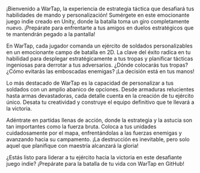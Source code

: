 ¡Bienvenido a WarTap, la experiencia de estrategia táctica que desafiará tus habilidades de mando y personalización! 
Sumérgete en este emocionante juego indie creado en Unity, donde la batalla toma un giro completamente nuevo. 
¡Prepárate para enfrentarte a tus amigos en duelos estratégicos que te mantendrán pegado a la pantalla!

En WarTap, cada jugador comanda un ejército de soldados personalizables en un emocionante campo de batalla en 2D. 
La clave del éxito radica en tu habilidad para desplegar estratégicamente a tus tropas y planificar tácticas ingeniosas para derrotar a tus adversarios. 
¿Dónde colocarás tus tropas? ¿Cómo evitarás las emboscadas enemigas? ¡La decisión está en tus manos!

Lo más destacado de WarTap es la capacidad de personalizar a tus soldados con un amplio abanico de opciones. 
Desde armaduras relucientes hasta armas devastadoras, cada detalle cuenta en la creación de tu ejército único. 
Desata tu creatividad y construye el equipo definitivo que te llevará a la victoria.

Adéntrate en partidas llenas de acción, donde la estrategia y la astucia son tan importantes como la fuerza bruta. 
Coloca a tus unidades cuidadosamente por el mapa, enfrentándolas a las fuerzas enemigas y avanzando hacia su campamento. 
¡La destrucción es inevitable, pero solo aquel que planifique con maestría alcanzará la gloria!

¿Estás listo para liderar a tu ejército hacia la victoria en este desafiante juego indie? ¡Prepárate para la batalla de tu vida con WarTap en GitHub!
